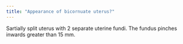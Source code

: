 ```yaml
---
title: "Appearance of bicornuate uterus?"
---
```

Sartially split uterus with 2 separate uterine fundi. The fundus pinches inwards greater than 15 mm.

